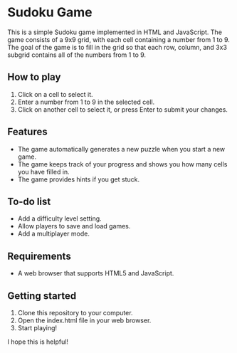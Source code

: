 # Sudoku Game

This is a simple Sudoku game implemented in HTML and JavaScript. The game consists of a 9x9 grid, with each cell containing a number from 1 to 9. The goal of the game is to fill in the grid so that each row, column, and 3x3 subgrid contains all of the numbers from 1 to 9.

## How to play

1. Click on a cell to select it.
2. Enter a number from 1 to 9 in the selected cell.
3. Click on another cell to select it, or press Enter to submit your changes.

## Features

* The game automatically generates a new puzzle when you start a new game.
* The game keeps track of your progress and shows you how many cells you have filled in.
* The game provides hints if you get stuck.

## To-do list

* Add a difficulty level setting.
* Allow players to save and load games.
* Add a multiplayer mode.

## Requirements

* A web browser that supports HTML5 and JavaScript.

## Getting started

1. Clone this repository to your computer.
2. Open the index.html file in your web browser.
3. Start playing!


I hope this is helpful!